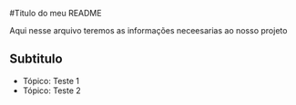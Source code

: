 #Titulo do meu README

Aqui nesse arquivo teremos as informações neceesarias ao nosso projeto

## Subtitulo

- Tópico: Teste 1
- Tópico: Teste 2